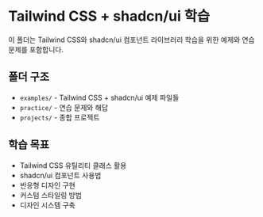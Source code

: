 # Tailwind CSS + shadcn/ui 학습

이 폴더는 Tailwind CSS와 shadcn/ui 컴포넌트 라이브러리 학습을 위한 예제와 연습 문제를 포함합니다.

## 폴더 구조
- `examples/` - Tailwind CSS + shadcn/ui 예제 파일들
- `practice/` - 연습 문제와 해답
- `projects/` - 종합 프로젝트

## 학습 목표
- Tailwind CSS 유틸리티 클래스 활용
- shadcn/ui 컴포넌트 사용법
- 반응형 디자인 구현
- 커스텀 스타일링 방법
- 디자인 시스템 구축 